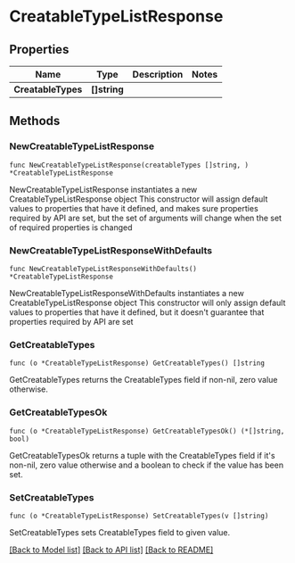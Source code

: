 # CreatableTypeListResponse

## Properties

Name | Type | Description | Notes
------------ | ------------- | ------------- | -------------
**CreatableTypes** | **[]string** |  | 

## Methods

### NewCreatableTypeListResponse

`func NewCreatableTypeListResponse(creatableTypes []string, ) *CreatableTypeListResponse`

NewCreatableTypeListResponse instantiates a new CreatableTypeListResponse object
This constructor will assign default values to properties that have it defined,
and makes sure properties required by API are set, but the set of arguments
will change when the set of required properties is changed

### NewCreatableTypeListResponseWithDefaults

`func NewCreatableTypeListResponseWithDefaults() *CreatableTypeListResponse`

NewCreatableTypeListResponseWithDefaults instantiates a new CreatableTypeListResponse object
This constructor will only assign default values to properties that have it defined,
but it doesn't guarantee that properties required by API are set

### GetCreatableTypes

`func (o *CreatableTypeListResponse) GetCreatableTypes() []string`

GetCreatableTypes returns the CreatableTypes field if non-nil, zero value otherwise.

### GetCreatableTypesOk

`func (o *CreatableTypeListResponse) GetCreatableTypesOk() (*[]string, bool)`

GetCreatableTypesOk returns a tuple with the CreatableTypes field if it's non-nil, zero value otherwise
and a boolean to check if the value has been set.

### SetCreatableTypes

`func (o *CreatableTypeListResponse) SetCreatableTypes(v []string)`

SetCreatableTypes sets CreatableTypes field to given value.



[[Back to Model list]](../README.md#documentation-for-models) [[Back to API list]](../README.md#documentation-for-api-endpoints) [[Back to README]](../README.md)


